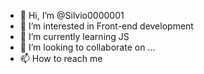 - 👋 Hi, I’m @Silvio0000001
- 👀 I’m interested in 
Front-end development
- 🌱 I’m currently learning JS
- 💞️ I’m looking to collaborate on ...
- 📫 How to reach me  

<!---
Silvio0000001/Silvio0000001 is a ✨ special ✨ repository because its `README.md` (this file) appears on your GitHub profile.
You can click the Preview link to take a look at your changes.
--->
